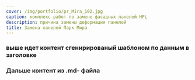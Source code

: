 ```yaml
---
cover: /img/portfolio/pr_Mira_102.jpg
caption: комплекс работ по замене фасадных панелей HPL
description: причина замены деформация панелей
title: Замена панелей Парк Мира 
---
```


### выше идет контент сгенирированый шаблоном по данным в заголовке
### Дальше контент из .md- файла
